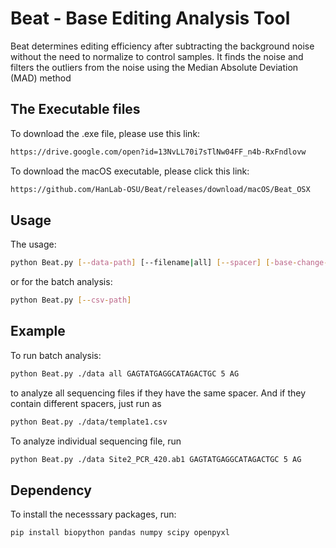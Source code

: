 # Beat - Base Editing Analysis Tool
Beat determines editing efficiency after subtracting
the background noise without the need to normalize to control samples. 
It finds the noise and filters the outliers from the noise
using the Median Absolute Deviation (MAD) method

## The Executable files
To download the .exe file, please use this link:
```bash
https://drive.google.com/open?id=13NvLL70i7sTlNw04FF_n4b-RxFndlovw
```

To download the macOS executable, please click this link:
```bash
https://github.com/HanLab-OSU/Beat/releases/download/macOS/Beat_OSX
```

## Usage
The usage:
```bash
python Beat.py [--data-path] [--filename|all] [--spacer] [-base-change-position] [--change-pattern] 
```
or for the batch analysis:
```bash
python Beat.py [--csv-path]
```
## Example
To run batch analysis:
```bash
python Beat.py ./data all GAGTATGAGGCATAGACTGC 5 AG
```
to analyze all sequencing files if they have the same spacer.
And if they contain different spacers, just run as
```bash
python Beat.py ./data/template1.csv 
```

To analyze individual sequencing file, run
```bash
python Beat.py ./data Site2_PCR_420.ab1 GAGTATGAGGCATAGACTGC 5 AG
```
## Dependency
To install the necesssary packages, run:
```bash
pip install biopython pandas numpy scipy openpyxl
```
